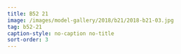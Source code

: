 ```yaml
---
title: B52 21
image: /images/model-gallery/2018/b21/2018-b21-03.jpg
tag: b52-21
caption-style: no-caption no-title
sort-order: 3
---
```


